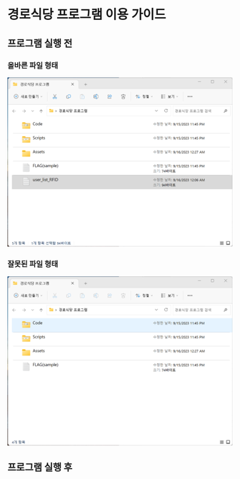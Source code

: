 # 경로식당 프로그램 이용 가이드
## 프로그램 실행 전
### 올바른 파일 형태
![correct image](https://github.com/bug4tti16/wooman-restraunt-AIO/blob/main/Assets/Correct!!.png)
### 잘못된 파일 형태
![correct image](https://github.com/bug4tti16/wooman-restraunt-AIO/blob/main/Assets/wrong!!.png)
## 프로그램 실행 후
